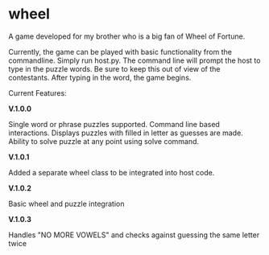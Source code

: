 # wheel
A game developed for my brother who is a big fan of Wheel of Fortune.

Currently, the game can be played with basic functionality from the commandline. Simply run host.py. 
The command line will prompt the host to type in the puzzle words. Be sure to keep this out of view of
the contestants. After typing in the word, the game begins. 

Current Features:

<strong> V.1.0.0 </strong>

Single word or phrase puzzles supported.
Command line based interactions. 
Displays puzzles with filled in letter as guesses are made.
Ability to solve puzzle at any point using solve command.

<strong> V.1.0.1 </strong>

Added a separate wheel class to be integrated into host code.

<strong> V.1.0.2 </strong>

Basic wheel and puzzle integration

<strong> V.1.0.3 </strong>

Handles "NO MORE VOWELS" and checks against guessing the same letter twice
